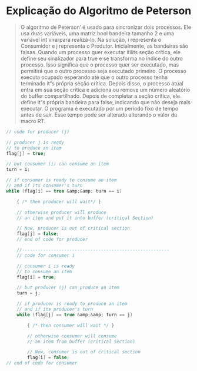 # Explicação do Algoritmo de Peterson
> O algoritmo de Peterson’ é usado para sincronizar dois processos. Ele usa duas variáveis, uma matriz bool bandeira tamanho 2 e uma variável int virarpara realizá-lo. Na solução, i representa o Consumidor e j representa o Produtor. Inicialmente, as bandeiras são falsas. Quando um processo quer executar itilits seção crítica, ele define seu sinalizador para true e se transforma no índice do outro processo. Isso significa que o processo quer ser executado, mas permitirá que o outro processo seja executado primeiro. O processo executa ocupado esperando até que o outro processo tenha terminado it“s própria seção crítica. Depois disso, o processo atual entra em sua seção crítica e adiciona ou remove um número aleatório do buffer compartilhado. Depois de completar a seção crítica, ele define it“s própria bandeira para false, indicando que não deseja mais executar. O programa é executado por um período fixo de tempo antes de sair. Esse tempo pode ser alterado alterando o valor da macro RT.

```c
// code for producer (j)

// producer j is ready
// to produce an item
flag[j] = true;

// but consumer (i) can consume an item
turn = i;

// if consumer is ready to consume an item
// and if its consumer's turn
while (flag[i] == true &amp;&amp; turn == i)

    { /* then producer will wait*/ }

    // otherwise producer will produce
    // an item and put it into buffer (critical Section)

    // Now, producer is out of critical section
    flag[j] = false;
    // end of code for producer

    //--------------------------------------------------------
    // code for consumer i

    // consumer i is ready
    // to consume an item
    flag[i] = true;

    // but producer (j) can produce an item
    turn = j;

    // if producer is ready to produce an item
    // and if its producer's turn
    while (flag[j] == true &amp;&amp; turn == j)

        { /* then consumer will wait */ }

        // otherwise consumer will consume
        // an item from buffer (critical Section)

        // Now, consumer is out of critical section
        flag[i] = false;
// end of code for consumer
```